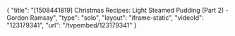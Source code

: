 {
    "title": "[1508441819] Christmas Recipes: Light Steamed Pudding (Part 2) - Gordon Ramsay",
    "type": "solo",
    "layout": "iframe-static",
    "videoId": "123179341",
    "url": "\/tvpembed\/123179341"
}